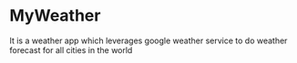 # MyWeather
It is a weather app which leverages google weather service to do weather forecast for all cities in the world
